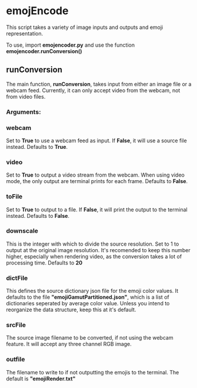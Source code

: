 # emojEncode

This script takes a variety of image inputs and outputs and emoji representation.

To use, import **emojencoder.py** and use the function **emojencoder.runConversion()**

## runConversion

The main function, **runConversion**, takes input from either an image file or a webcam feed. Currently, it can only accept video from the webcam, not from video files.

  ### Arguments:

  ### webcam
  Set to **True** to use a webcam feed as input. If **False**, it will use a source file instead. Defaults to **True**.

  ### video
  Set to **True** to output a video stream from the webcam. When using video mode, the only output are terminal prints for each frame. Defaults to **False**.

  ### toFile
  Set to **True** to output to a file. If **False**, it will print the output to the terminal instead. Defaults to **False**.

  ### downscale
  This is the integer with which to divide the source resolution. Set to 1 to output at the original image resolution. It's recomended to keep this number higher, especially when rendering video, as the conversion takes a lot of processing time. Defaults to **20**

  ### dictFile
  This defines the source dictionary json file for the emoji color values. It defaults to the file **"emojiGamutPartitioned.json"**, which is a list of dictionaries seperated by average color value. Unless you intend to reorganize the data structure, keep this at it's default.

  ### srcFile
  The source image filename to be converted, if not using the webcam feature. It will accept any three channel RGB image.

  ### outfile
  The filename to write to if not outputting the emojis to the terminal. The default is **"emojiRender.txt"**

